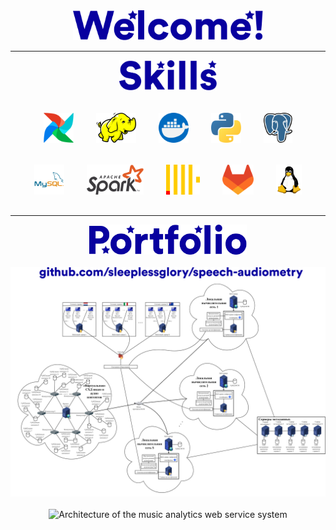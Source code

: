 <div align="center">
<img style="height: 3rem" src="https://github.com/sleeplessglory/sleeplessglory/raw/main/assets/Welcome!.svg" alt="Welcome!"/><hr>
</div>
<div align="center">
<img style="height: 3rem" src="https://github.com/sleeplessglory/sleeplessglory/raw/main/assets/Skills.svg" alt="Skills"/><br><br>
<!--<a href="https://en.wikipedia.org/wiki/CI/CD"><img style="margin: 1rem; height: 3rem" src="https://github.com/sleeplessglory/sleeplessglory/raw/main/assets/CI-CD.svg" alt="CI/CD" title="CI/CD" /></a>-->
<a href="https://airflow.apache.org"><img style="margin: 1rem; height: 3rem" src="https://github.com/sleeplessglory/sleeplessglory/raw/main/assets/Airflow.svg" alt="Airflow" title="Airflow" /></a>
<a href="https://hadoop.apache.org"><img style="margin: 1rem; height: 3rem" src="https://github.com/sleeplessglory/sleeplessglory/raw/main/assets/Hadoop.svg" alt="Hadoop" title="Hadoop" /></a>
<a href="https://www.docker.com/"><img style="margin: 1rem; height: 3rem" src="https://github.com/sleeplessglory/sleeplessglory/raw/main/assets/Docker.png" alt="Docker" title="Docker" /></a>
<a href="https://www.python.org"><img style="margin: 1rem; height: 3rem" src="https://github.com/sleeplessglory/sleeplessglory/raw/main/assets/Python.svg" alt="Python" title="Python" /></a>
<a href="https://www.postgresql.org"><img style="margin: 1rem; height: 3rem" src="https://github.com/sleeplessglory/sleeplessglory/raw/main/assets/PostgreSQL.svg" alt="PostgreSQL" title="PostgreSQL" /></a>
<a href="https://www.mysql.com/"><img style="margin: 1rem; height: 3rem" src="https://github.com/sleeplessglory/sleeplessglory/raw/main/assets/MySQL.png" alt="MySQL" title="MySQL" /></a>
<a href="https://spark.apache.org"><img style="margin: 1rem; height: 3rem" src="https://github.com/sleeplessglory/sleeplessglory/raw/main/assets/Spark.svg" alt="Spark" title="Spark" /></a>
<a href="https://clickhouse.com"><img style="margin: 1rem; height: 3rem" src="https://github.com/sleeplessglory/sleeplessglory/raw/main/assets/ClickHouse.svg" alt="ClickHouse" title="ClickHouse" /></a>
<a href="https://about.gitlab.com"><img style="margin: 1rem; height: 3rem" src="https://github.com/sleeplessglory/sleeplessglory/raw/main/assets/GitLab.svg" alt="GitLab" title="GitLab" /></a>
<a href="https://www.linux.org"><img style="margin: 1rem; height: 3rem" src="https://github.com/sleeplessglory/sleeplessglory/raw/main/assets/Linux.svg" alt="Linux" title="Linux" /></a>
<!--<a href="https://react.dev/"><img style="margin: 1rem; height: 3rem" src="https://github.com/sleeplessglory/sleeplessglory/raw/main/assets/React.png" alt="React" title="React" /></a>
<a href="https://reactnative.dev/"><img style="margin: 1rem; height: 3rem" src="https://github.com/sleeplessglory/sleeplessglory/raw/main/assets/React-Native.svg" alt="React Native" title="React Native"/></a>
<a href="https://www.typescriptlang.org/"><img style="margin: 1rem; height: 3rem" src="https://github.com/sleeplessglory/sleeplessglory/raw/main/assets/TypeScript.svg" alt="TypeScript" title="TypeScript" /></a>
<a href="https://webpack.js.org/"><img style="margin: 1rem; height: 3rem" src="https://github.com/sleeplessglory/sleeplessglory/raw/main/assets/Webpack.svg" alt="Webpack" title="Webpack" /></a>
<a href="https://jestjs.io/"><img style="margin: 1rem; height: 3rem" src="https://github.com/sleeplessglory/sleeplessglory/raw/main/assets/Jest.svg" alt="Jest" title="Jest" /></a>
<a href="https://www.cypress.io/"><img style="margin: 1rem; height: 3rem" src="https://github.com/sleeplessglory/sleeplessglory/raw/main/assets/Cypress.svg" alt="Cypress" title="Cypress" /></a>
<a href="https://eslint.org/"><img style="margin: 1rem; height: 3rem" src="https://github.com/sleeplessglory/sleeplessglory/raw/main/assets/Eslint.svg" alt="ESLint" title="Eslint" /></a>
<a href="https://babeljs.io/"><img style="margin: 1rem; height: 3rem" src="https://github.com/sleeplessglory/sleeplessglory/raw/main/assets/Babel.svg" alt="Babel" title="Babel" /></a>
<a href="https://sass-lang.com/"><img style="margin: 1rem; height: 3rem" src="https://github.com/sleeplessglory/sleeplessglory/raw/main/assets/SASS.svg" alt="SASS/SCSS" title="SASS/SCSS" /></a>
<a href="https://en.bem.info/"><img style="margin: 1rem; height: 3rem" src="https://github.com/sleeplessglory/sleeplessglory/raw/main/assets/BEM.svg" alt="BEM" title="BEM" /></a>
<a href="https://redux.js.org/"><img style="margin: 1rem; height: 3rem" src="https://github.com/sleeplessglory/sleeplessglory/raw/main/assets/Redux.svg" alt="Redux" title="Redux" /></a>
<a href="https://en.wikipedia.org/wiki/JavaScript"><img style="margin: 1rem; height: 3rem" src="https://github.com/sleeplessglory/sleeplessglory/raw/main/assets/JavaScript.svg" alt="JavaScript" title="JavaScript" /></a>
<a href="https://www.w3schools.com/css/"><img style="margin: 1rem; height: 3rem" src="https://github.com/sleeplessglory/sleeplessglory/raw/main/assets/CSS-3.svg" alt="CSS" title="CSS" /></a>
<a href="https://www.w3schools.com/html/"><img style="margin: 1rem; height: 3rem" src="https://github.com/sleeplessglory/sleeplessglory/raw/main/assets/HTML-5.svg" alt="HTML" title="HTML" /></a>
<a href="https://vite.dev/"><img style="margin: 1rem; height: 3rem" src="https://github.com/sleeplessglory/sleeplessglory/raw/main/assets/Vite.svg" alt="Vite" title="Vite" /></a>
<a href="https://git-scm.com/"><img style="margin: 1rem; height: 3rem" src="https://github.com/sleeplessglory/sleeplessglory/raw/main/assets/Git-Bash.svg" alt="Git Bash" title="Git Bash" /></a>
<a href="https://www.npmjs.com/"><img style="margin: 1rem; height: 3rem" src="https://github.com/sleeplessglory/sleeplessglory/raw/main/assets/NPM.svg" alt="NPM" title="NPM" /></a>
<a href="https://www.adobe.com/products/illustrator.html"><img style="margin: 1rem; height: 3rem" src="https://github.com/sleeplessglory/sleeplessglory/raw/main/assets/Adobe-Illustrator.png" alt="Adobe Illustrator" title="Adobe Illustrator" /></a>
<a href="https://www.adobe.com/products/photoshop.html"><img style="margin: 1rem; height: 3rem" src="https://github.com/sleeplessglory/sleeplessglory/raw/main/assets/Adobe-Photoshop.png" alt="Adobe Photoshop" title="Adobe Photoshop" /></a>--><hr>
</div>
<div align="center">
<img style="height: 3rem" src="https://github.com/sleeplessglory/sleeplessglory/raw/main/assets/Portfolio.svg" alt="Portfolio"/><br><br>
</div>
<div align="center">
<a href="https://github.com/sleeplessglory/speech-audiometry">
<img src="https://github.com/sleeplessglory/sleeplessglory/raw/main/assets/Architecture_speech_audiometry.png" alt="Architecture of the digital platform system with speech audiometry" title="Architecture of a digital platform system with speech audiometry"/>
</a><br><br>
<img src="https://github.com/sleeplessglory/sleeplessglory/raw/main/assets/Architecture_music.png" alt="Architecture of the music analytics web service system" title="Architecture of the music analytics web service system"/>
<!--<a href="https://github.com/sleeplessglory/competition-records">
<img src="https://github.com/sleeplessglory/sleeplessglory/raw/main/assets/Competition-records.svg" alt="Competition records" title="Competition records"/>
</a><br>
<a href="https://github.com/sleeplessglory/weather-api">
<img src="https://github.com/sleeplessglory/sleeplessglory/raw/main/assets/Weather-API.svg" alt="Weather API" title="Weather API"/>
</a><br><br>
<a href="https://github.com/sleeplessglory/to-do-list">
<img src="https://github.com/sleeplessglory/sleeplessglory/raw/main/assets/To-do-list.svg" alt="To do list" title="To do list"/>
</a>-->
</div>
<!--
**sleeplessglory/sleeplessglory** is a ✨ _special_ ✨ repository because its `README.md` (this file) appears on your GitHub profile.

Here are some ideas to get you started:

- 🔭 I’m currently working on ...
- 🌱 I’m currently learning ...
- 👯 I’m looking to collaborate on ...
- 🤔 I’m looking for help with ...
- 💬 Ask me about ...
- 📫 How to reach me: ...
- 😄 Pronouns: ...
- ⚡ Fun fact: ...
-->
